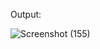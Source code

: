 Output: 

![Screenshot (155)](https://user-images.githubusercontent.com/108901980/236284437-3b773e2d-07a1-4b44-8ed9-54e74d8b8dd4.png)
